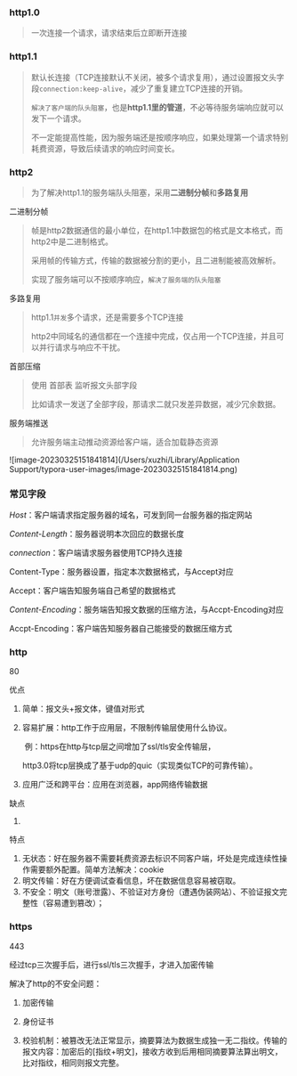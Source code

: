 ### http1.0

> 一次连接一个请求，请求结束后立即断开连接

### http1.1

> 默认长连接（TCP连接默认不关闭，被多个请求复用），通过设置报文头字段`connection:keep-alive`，减少了重复建立TCP连接的开销。
>
> `解决了客户端的队头阻塞`，也是**http1.1里的管道**，不必等待服务端响应就可以发下一个请求。
>
> 不一定能提高性能，因为服务端还是按顺序响应，如果处理第一个请求特别耗费资源，导致后续请求的响应时间变长。



### http2

> 为了解决http1.1的服务端队头阻塞，采用**二进制分帧**和**多路复用**

二进制分帧

>帧是http2数据通信的最小单位，在http1.1中数据包的格式是文本格式，而http2中是二进制格式。
>
>采用帧的传输方式，传输的数据被分割的更小，且二进制能被高效解析。
>
>实现了服务端可以不按顺序响应，`解决了服务端的队头阻塞`

多路复用

> http1.1`并发`多个请求，还是需要多个TCP连接
>
> http2中同域名的通信都在一个连接中完成，仅占用一个TCP连接，并且可以并行请求与响应不干扰。

首部压缩

> 使用 首部表 监听报文头部字段
>
> 比如请求一发送了全部字段，那请求二就只发差异数据，减少冗余数据。

服务端推送

> 允许服务端主动推动资源给客户端，适合加载静态资源

![image-20230325151841814](/Users/xuzhi/Library/Application Support/typora-user-images/image-20230325151841814.png)





### 常见字段

*Host*：客户端请求指定服务器的域名，可发到同一台服务器的指定网站

*Content-Length*：服务器说明本次回应的数据长度

*connection*：客户端请求服务器使用TCP持久连接



Content-Type：服务器设置，指定本次数据格式，与Accept对应

Accept：客户端告知服务端自己希望的数据格式



*Content-Encoding*：服务端告知报文数据的压缩方法，与Accpt-Encoding对应

Accpt-Encoding：客户端告知服务器自己能接受的数据压缩方式



### http

80 

优点

1. 简单：报文头+报文体，键值对形式

2. 容易扩展：http工作于应用层，不限制传输层使用什么协议。

   ​	例：https在http与tcp层之间增加了ssl/tls安全传输层，

   ​		   http3.0将tcp层换成了基于udp的quic（实现类似TCP的可靠传输）。

3. 应用广泛和跨平台：应用在浏览器，app网络传输数据

缺点

1. 

特点

1. 无状态：好在服务器不需要耗费资源去标识不同客户端，坏处是完成连续性操作需要额外配置。简单方法解决：cookie
2. 明文传输：好在方便调试查看信息，坏在数据信息容易被窃取。
3. 不安全：明文（账号泄露）、不验证对方身份（遭遇伪装网站）、不验证报文完整性（容易遭到篡改）；



### https

443

经过tcp三次握手后，进行ssl/tls三次握手，才进入加密传输

解决了http的不安全问题：

1. 加密传输

2. 身份证书

3. 校验机制：被篡改无法正常显示，摘要算法为数据生成独一无二指纹。传输的报文内容：加密后的[指纹+明文]，接收方收到后用相同摘要算法算出明文，比对指纹，相同则报文完整。



